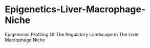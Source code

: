 # Epigenetics-Liver-Macrophage-Niche
Epigenomic Profiling Of The Regulatory Landscape In The Liver Macrophage Niche
